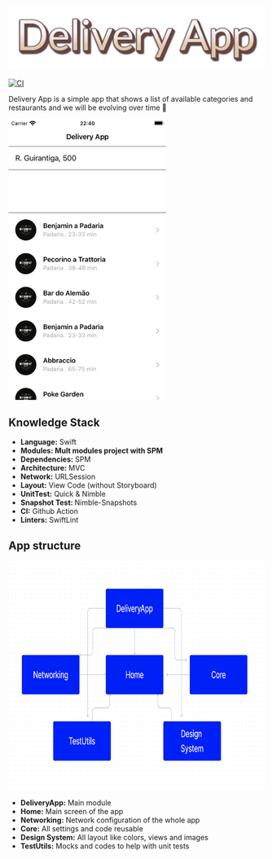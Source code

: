 <p align="center">
    <img src="https://github.com/joaolfp/DeliveryApp-iOS/blob/main/Docs/img/logo.png">
</p>

[![CI](https://github.com/joaolfp/DeliveryApp-iOS/actions/workflows/CI.yml/badge.svg)](https://github.com/joaolfp/DeliveryApp-iOS/actions/workflows/CI.yml)

Delivery App is a simple app that shows a list of available categories and restaurants and we will be evolving over time :rocket:

<img src="https://github.com/joaolfp/DeliveryApp-iOS/blob/main/Docs/img/simulator.png" width="310" height="552" />

## Knowledge Stack

* <b>Language:</b> Swift
* <b>Modules: Mult modules project with SPM</b>
* <b>Dependencies:</b> SPM
* <b>Architecture:</b> MVC
* <b>Network:</b> URLSession
* <b>Layout:</b> View Code (without Storyboard)
* <b>UnitTest:</b> Quick & Nimble
* <b>Snapshot Test: </b> Nimble-Snapshots
* <b>CI:</b> Github Action
* <b>Linters:</b> SwiftLint

## App structure

<img src="https://github.com/joaolfp/DeliveryApp-iOS/blob/main/Docs/img/Modules.png" height="450">

* <b>DeliveryApp:</b> Main module
* <b>Home:</b> Main screen of the app
* <b>Networking:</b> Network configuration of the whole app
* <b>Core:</b> All settings and code reusable
* <b>Design System:</b> All layout like colors, views and images
* <b>TestUtils:</b> Mocks and codes to help with unit tests
